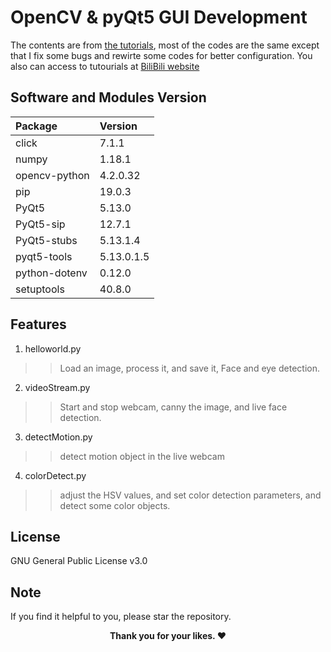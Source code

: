 # OpenCV & pyQt5 GUI Development

The contents are from [the tutorials](https://www.youtube.com/watch?v=4HFD7Xu1YRU&list=PL9dP0m_Cqlh-s0-QY8OYheWzHDiHaqw5N&index=1), most of the codes are the same except that I fix some bugs and rewirte some codes for better configuration.
You also can access to tutourials at [BiliBili website](https://www.bilibili.com/video/av33404151?p=1)

## Software and Modules Version
|   Package    | Version
|:-----------  | :----
|click         | 7.1.1
|numpy         |1.18.1
|opencv-python |4.2.0.32
|pip           |19.0.3
|PyQt5         |5.13.0
|PyQt5-sip     |12.7.1
|PyQt5-stubs   |5.13.1.4
|pyqt5-tools   |5.13.0.1.5
|python-dotenv |0.12.0
|setuptools    |40.8.0

## Features
1. helloworld.py
>>Load an image, process it, and save it, Face  and eye detection.
2. videoStream.py
>>Start and stop webcam, canny the image, and live face detection.
3. detectMotion.py
>> detect motion object in the live webcam
4. colorDetect.py
>> adjust the HSV values, and set color detection parameters, and detect some color objects.

## License

GNU General Public License v3.0

## Note
<p>If you find it helpful to you, please star the repository.</p>
<p align="center"><b>Thank you for your likes. ❤️</b></p>
